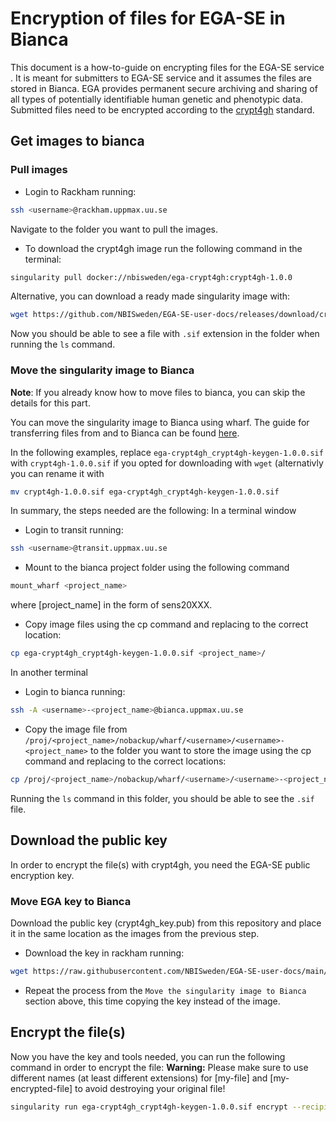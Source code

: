 # Encryption of files for EGA-SE in Bianca

This document is a how-to-guide on encrypting files for the EGA-SE
service . It is meant for submitters to EGA-SE service and it assumes
the files are stored in Bianca. EGA provides permanent secure
archiving and sharing of all types of potentially identifiable human
genetic and phenotypic data. Submitted files need to be encrypted
according to the
[crypt4gh](https://www.ga4gh.org/news/crypt4gh-a-secure-method-for-sharing-human-genetic-data/)
standard.

## Get images to bianca

### Pull images

* Login to Rackham running:
```bash
ssh <username>@rackham.uppmax.uu.se
```
Navigate to the folder you want to pull the images.

* To download the crypt4gh image run the following command in the terminal:

```bash
singularity pull docker://nbisweden/ega-crypt4gh:crypt4gh-1.0.0
```

Alternative, you can download a ready made singularity image with:

```bash
wget https://github.com/NBISweden/EGA-SE-user-docs/releases/download/crypt4gh/crypt4gh-1.0.0.sif
```

Now you should be able to see a file with `.sif` extension in the
folder when running the `ls` command.

### Move the singularity image to Bianca

**Note**: If you already know how to move files to bianca, you can
skip the details for this part.

You can move the singularity image to Bianca using wharf. The guide
for transferring files from and to Bianca can be found
[here](https://www.uppmax.uu.se/support/user-guides/transit-user-guide/).

In the following examples, replace
`ega-crypt4gh_crypt4gh-keygen-1.0.0.sif` with `crypt4gh-1.0.0.sif` if
you opted for downloading with `wget` (alternativly you can rename it with 

```bash
mv crypt4gh-1.0.0.sif ega-crypt4gh_crypt4gh-keygen-1.0.0.sif
```

In summary, the steps needed are the following: In a terminal window

* Login to transit running:
```bash
ssh <username>@transit.uppmax.uu.se
```
* Mount to the bianca project folder using the following command
```bash 
mount_wharf <project_name>
```
where [project_name] in the form of sens20XXX.

* Copy image files using the cp command and replacing to the correct location:

```bash 
cp ega-crypt4gh_crypt4gh-keygen-1.0.0.sif <project_name>/
```

In another terminal

* Login to bianca running:

```bash
ssh -A <username>-<project_name>@bianca.uppmax.uu.se
```

* Copy the image file from
  `/proj/<project_name>/nobackup/wharf/<username>/<username>-<project_name>`
  to the folder you want to store the image using the cp command and
  replacing to the correct locations:

```bash 
cp /proj/<project_name>/nobackup/wharf/<username>/<username>-<project_name>/ega-crypt4gh_crypt4gh-1.0.0.sif .
```

Running the `ls` command in this folder, you should be able to see the
`.sif` file.

##  Download the public key

In order to encrypt the file(s) with crypt4gh, you need the EGA-SE
public encryption key.

### Move EGA key to Bianca

Download the public key (crypt4gh_key.pub) from this repository and
place it in the same location as the images from the previous step.

* Download the key in rackham running:

```bash
wget https://raw.githubusercontent.com/NBISweden/EGA-SE-user-docs/main/crypt4gh_key.pub
```

* Repeat the process from the `Move the singularity image to Bianca`
  section above, this time copying the key instead of the image.

## Encrypt the file(s)

Now you have the key and tools needed, you can run the following
command in order to encrypt the file: **Warning:** Please make sure to
use different names (at least different extensions) for [my-file] and
[my-encrypted-file] to avoid destroying your original file!

```bash
singularity run ega-crypt4gh_crypt4gh-keygen-1.0.0.sif encrypt --recipient_pk crypt4gh_key.pub < <my-file> > <my-encypted-file>.c4gh
```


